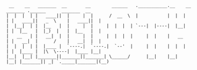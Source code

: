 ```
 __    __   _______  __       __        ______   .___________.__    __   _______ .______      _______  __  
|  |  |  | |   ____||  |     |  |      /  __  \  |           |  |  |  | |   ____||   _  \    |   ____||  | 
|  |__|  | |  |__   |  |     |  |     |  |  |  | `---|  |----|  |__|  | |  |__   |  |_)  |   |  |__   |  | 
|   __   | |   __|  |  |     |  |     |  |  |  |     |  |    |   __   | |   __|  |      /    |   __|  |  | 
|  |  |  | |  |____ |  `----.|  `----.|  `--'  |     |  |    |  |  |  | |  |____ |  |\  \----|  |____ |__| 
|__|  |__| |_______||_______||_______| \______/      |__|    |__|  |__| |_______|| _| `._____|_______|(__) 
                                                                                                                 
```

<!---
tomkalesse/tomkalesse is a ✨ special ✨ repository because its `README.md` (this file) appears on your GitHub profile.
You can click the Preview link to take a look at your changes.
--->
